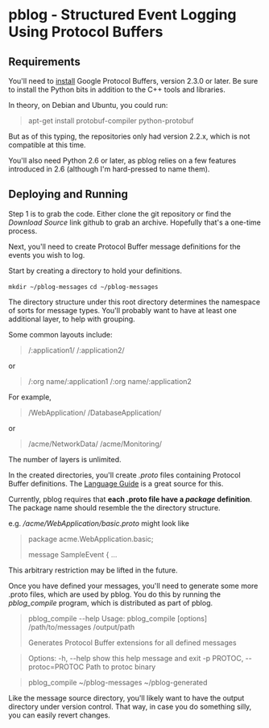 # pblog - Structured Event Logging Using Protocol Buffers

## Requirements

You'll need to [install](http://code.google.com/apis/protocolbuffers/)
Google Protocol Buffers, version 2.3.0 or later. Be sure to install the Python
bits in addition to the C++ tools and libraries.

In theory, on Debian and Ubuntu, you could run:

 > apt-get install protobuf-compiler python-protobuf

But as of this typing, the repositories only had version 2.2.x, which is not
compatible at this time.

You'll also need Python 2.6 or later, as pblog relies on a few features
introduced in 2.6 (although I'm hard-pressed to name them).

## Deploying and Running

Step 1 is to grab the code. Either clone the git repository or find the
_Download Source_ link github to grab an archive. Hopefully that's a
one-time process.

Next, you'll need to create Protocol Buffer message definitions for the events
you wish to log.

Start by creating a directory to hold your definitions.

`mkdir ~/pblog-messages`
`cd ~/pblog-messages`

The directory structure under this root directory determines the namespace of
sorts for message types. You'll probably want to have at least one additional
layer, to help with grouping.

Some common layouts include:

> /:application1/
> /:application2/

or

> /:org name/:application1
> /:org name/:application2

For example,

> /WebApplication/
> /DatabaseApplication/

or

> /acme/NetworkData/
> /acme/Monitoring/

The number of layers is unlimited.

In the created directories, you'll create _.proto_ files containing Protocol
Buffer definitions. The
[Language Guide](http://code.google.com/apis/protocolbuffers/docs/proto.html)
is a great source for this.

Currently, pblog requires that **each .proto file have a _package_
definition**. The package name should resemble the the directory structure.

e.g. _/acme/WebApplication/basic.proto_ might look like

> package acme.WebApplication.basic;
>
> message SampleEvent {
> ...

This arbitrary restriction may be lifted in the future.

Once you have defined your messages, you'll need to generate some more .proto
files, which are used by pblog. You do this by running the _pblog_compile_
program, which is distributed as part of pblog.

> pblog_compile --help
> Usage: pblog_compile [options] /path/to/messages /output/path
>
> Generates Protocol Buffer extensions for all defined messages

>Options:
>  -h, --help            show this help message and exit
>  -p PROTOC, --protoc=PROTOC
>                        Path to protoc binary

> pblog_compile ~/pblog-messages ~/pblog-generated

Like the message source directory, you'll likely want to have the output
directory under version control. That way, in case you do something silly,
you can easily revert changes.

